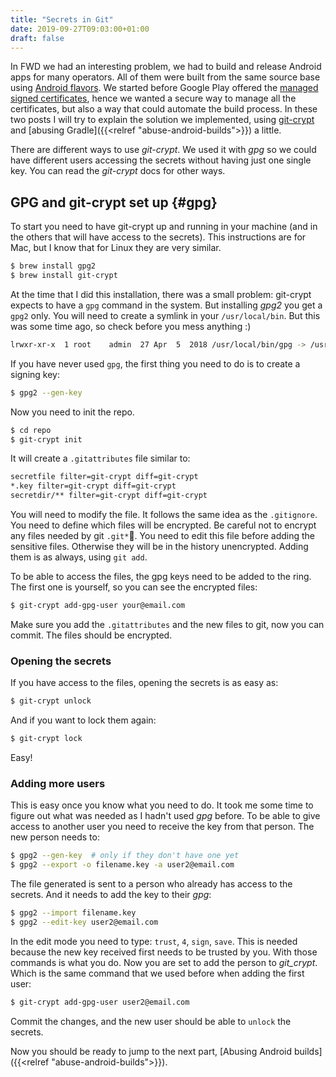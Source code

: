 ```yaml
---
title: "Secrets in Git"
date: 2019-09-27T09:03:00+01:00
draft: false
---
```


In FWD we had an interesting problem, we had to build and release Android apps for many operators. All of them were built from the same source base using [Android flavors](https://developer.android.com/studio/build/build-variants). We started before Google Play offered the [managed signed certificates](https://developer.android.com/studio/publish/app-signing), hence we wanted a secure way to manage all the certificates, but also a way that could automate the build process. In these two posts I will try to explain the solution we implemented, using [git-crypt](https://www.agwa.name/projects/git-crypt/) and [abusing Gradle]({{<relref "abuse-android-builds">}}) a little.

There are different ways to use _git-crypt_. We used it with _gpg_ so we could have different users accessing the secrets without having just one single key. You can read the _git-crypt_ docs for other ways.

## GPG and git-crypt set up {#gpg}

To start you need to have git-crypt up and running in your machine (and in the others that will have access to the secrets). This instructions are for Mac, but I know that for Linux they are very similar.

```bash
$ brew install gpg2
$ brew install git-crypt
```

At the time that I did this installation, there was a small problem: git-crypt expects to have a `gpg` command in the system. But installing _gpg2_ you get a `gpg2` only. You will need to create a symlink in your `/usr/local/bin`. But this was some time ago, so check before you mess anything :)

```bash
lrwxr-xr-x  1 root    admin  27 Apr  5  2018 /usr/local/bin/gpg -> /usr/local/MacGPG2/bin/gpg2
```

If you have never used `gpg`, the first thing you need to do is to create a signing key:

```bash
$ gpg2 --gen-key
```

Now you need to init the repo.

```bash
$ cd repo
$ git-crypt init
```

It will create a `.gitattributes` file similar to:

```bash
secretfile filter=git-crypt diff=git-crypt
*.key filter=git-crypt diff=git-crypt
secretdir/** filter=git-crypt diff=git-crypt
```

You will need to modify the file. It follows the same idea as the `.gitignore`. You need to define which files will be encrypted. Be careful not to encrypt any files needed by git `.git*`. You need to edit this file before adding the sensitive files. Otherwise they will be in the history unencrypted. Adding them is as always, using `git add`.

To be able to access the files, the gpg keys need to be added to the ring. The first one is yourself, so you can see the encrypted files:

```bash
$ git-crypt add-gpg-user your@email.com
```

Make sure you add the `.gitattributes` and the new files to git, now you can commit. The files should be encrypted.

### Opening the secrets

If you have access to the files, opening the secrets is as easy as:

```bash
$ git-crypt unlock
```

And if you want to lock them again:

```bash
$ git-crypt lock
```

Easy!

### Adding more users

This is easy once you know what you need to do. It took me some time to figure out what was needed as I hadn't used _gpg_ before. To be able to give access to another user you need to receive the key from that person. The new person needs to:

```bash
$ gpg2 --gen-key  # only if they don't have one yet
$ gpg2 --export -o filename.key -a user2@email.com
```

The file generated is sent to a person who already has access to the secrets. And it needs to add the key to their _gpg_:

```bash
$ gpg2 --import filename.key
$ gpg2 --edit-key user2@email.com
```

In the edit mode you need to type: `trust`, `4`, `sign`, `save`. This is needed because the new key received first needs to be trusted by you. With those commands is what you do. Now you are set to add the person to _git_crypt_. Which is the same command that we used before when adding the first user:

```bash
$ git-crypt add-gpg-user user2@email.com
```

Commit the changes, and the new user should be able to `unlock` the secrets.

Now you should be ready to jump to the next part, [Abusing Android builds]({{<relref "abuse-android-builds">}}).